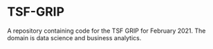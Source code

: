 # TSF-GRIP
A repository containing code for the TSF GRIP for February 2021. The domain is data science and business analytics.
